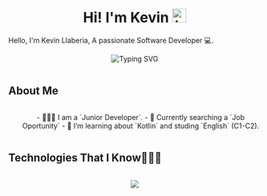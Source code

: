 <h1 align="center"> Hi! I'm Kevin <img src="https://user-images.githubusercontent.com/1303154/88677602-1635ba80-d120-11ea-84d8-d263ba5fc3c0.gif" width="28px" alt="hi"></h1>

Hello, I'm Kevin Llaberia, A passionate Software Developer 💻.

<p align="center"> 
<a><img src="https://readme-typing-svg.demolab.com?font=Fira+Code&duration=2800&pause=1000&color=4c2882&center=true&vCenter=true&random=true&width=435&lines=Backend+Developer+%F0%9F%93%82.;Competitive+Programmer+%F0%9F%92%BB.;Technology+Lover+%F0%9F%A9%B7.;AI+Enthusiast+%F0%9F%A4%96.;Code+Explorer+%F0%9F%9A%80.;Continuous+Learner+%F0%9F%93%9A.;Mobile+App+Developer+%F0%9F%93%B1.;Bug+Hunter+%F0%9F%90%9B." alt="Typing SVG" /></a>
</p>



<summary><h2 style="display: inline-block">About Me</h2></summary>

<ul align="center">
- 👨🏻‍💻 I am a `Junior Developer`.
- 🤔 Currently searching a `Job Oportunity`
- 🌱 I’m learning about `Kotlin` and studing `English` (C1-C2).
</ul>


<summary><h2 style="display: inline-block">Technologies That I Know👨🏻‍💻</h2></summary>


<p align="center">
  <a href="https://skillicons.dev">
    <img src="https://skillicons.dev/icons?i=androidstudio,arduino,aws,bash,css,discord,bots,docker,eclipse,firebase,git,github,gitlab,gradle,graphql,html,instagram,java,kotlin,linkedin,linux,mongodb,mysql,ps,postgres,postman,powershell,raspberrypi,twitter,visualstudio,wordpress&perline=14" />
  </a>
</p>

